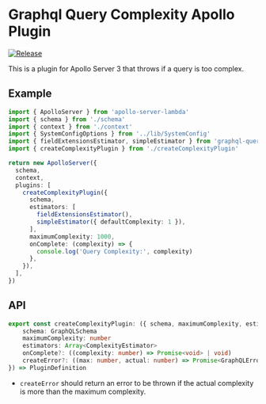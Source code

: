 # Graphql Query Complexity Apollo Plugin

[![Release](https://github.com/reconbot/graphql-query-complexity-apollo-plugin/actions/workflows/test.yml/badge.svg)](https://github.com/reconbot/graphql-query-complexity-apollo-plugin/actions/workflows/test.yml)

This is a plugin for Apollo Server 3 that throws if a query is too complex.

## Example

```ts
import { ApolloServer } from 'apollo-server-lambda'
import { schema } from './schema'
import { context } from './context'
import { SystemConfigOptions } from '../lib/SystemConfig'
import { fieldExtensionsEstimator, simpleEstimator } from 'graphql-query-complexity'
import { createComplexityPlugin } from './createComplexityPlugin'

return new ApolloServer({
  schema,
  context,
  plugins: [
    createComplexityPlugin({
      schema,
      estimators: [
        fieldExtensionsEstimator(),
        simpleEstimator({ defaultComplexity: 1 }),
      ],
      maximumComplexity: 1000,
      onComplete: (complexity) => {
        console.log('Query Complexity:', complexity)
      },
    }),
  ],
})
```

## API

```ts
export const createComplexityPlugin: ({ schema, maximumComplexity, estimators, onComplete, createError }: {
    schema: GraphQLSchema
    maximumComplexity: number
    estimators: Array<ComplexityEstimator>
    onComplete?: ((complexity: number) => Promise<void> | void)
    createError?: ((max: number, actual: number) => Promise<GraphQLError> | GraphQLError)
}) => PluginDefinition
```

- `createError` should return an error to be thrown if the actual complexity is more than the maximum complexity.
